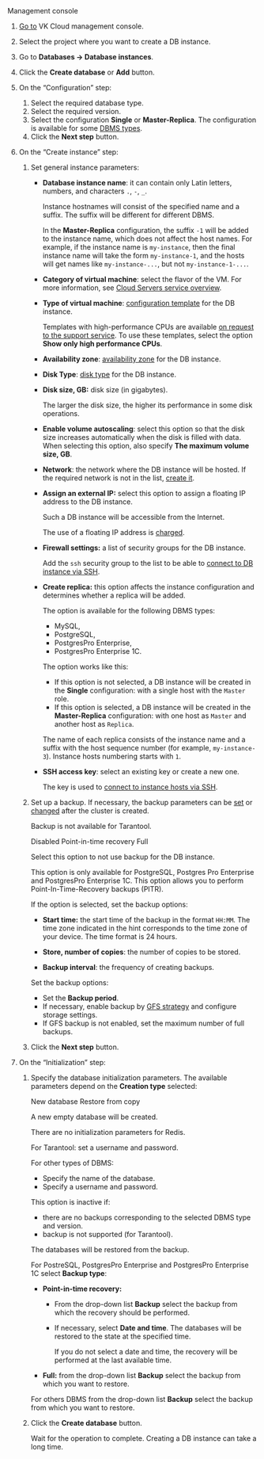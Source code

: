 <tabs>
<tablist>
<tab>Management console</tab>
</tablist>
<tabpanel>

1. [Go to](https://msk.cloud.vk.com/app/en/) VK Cloud management console.
1. Select the project where you want to create a DB instance.
1. Go to **Databases → Database instances**.
1. Click the **Create database** or **Add** button.
1. On the “Configuration” step:

   1. Select the required database type.
   1. Select the required version.
   1. Select the configuration **Single** or **Master-Replica**. The configuration is available for some [DBMS types](../../../concepts/work-configs#available_configurations_for_dbms_types).
   1. Click the **Next step** button.

1. On the “Create instance” step:

   1. Set general instance parameters:

      - **Database instance name**: it can contain only Latin letters, numbers, and characters `.`, `-`, `_`.

        Instance hostnames will consist of the specified name and a suffix. The suffix will be different for different DBMS.

        <info>

        In the **Master-Replica** configuration, the suffix `-1` will be added to the instance name, which does not affect the host names. For example, if the instance name is `my-instance`, then the final instance name will take the form `my-instance-1`, and the hosts will get names like `my-instance-...`, but not `my-instance-1-...`.

        </info>

      - **Category of virtual machine**: select the flavor of the VM. For more information, see [Cloud Servers service overview](/en/computing/iaas/concepts/about#flavors).

      - **Type of virtual machine**: [configuration template](/en/computing/iaas/concepts/about#flavors) for the DB instance.

        Templates with high-performance CPUs are available [on request to the support service](mailto:support@mcs.mail.ru). To use these templates, select the option **Show only high performance CPUs**.

      - **Availability zone**: [availability zone](/en/intro/start/concepts/architecture#az) for the DB instance.

      - **Disk Type**: [disk type](/en/computing/iaas/concepts/about#disks) for the DB instance.

      - **Disk size, GB:** disk size (in gigabytes).

        The larger the disk size, the higher its performance in some disk operations.

      - **Enable volume autoscaling**: select this option so that the disk size increases automatically when the disk is filled with data. When selecting this option, also specify **The maximum volume size, GB**.

      - **Network**: the network where the DB instance will be hosted. If the required network is not in the list, [create it](/en/networks/vnet/service-management/net#creating_network).

      - **Assign an external IP:** select this option to assign a floating IP address to the DB instance.

        Such a DB instance will be accessible from the Internet.

        <warn>

        The use of a floating IP address is [charged](/en/networks/vnet/tariffs).

        </warn>

      - **Firewall settings:** a list of security groups for the DB instance.

        Add the `ssh` security group to the list to be able to [connect to DB instance via SSH](/en/computing/iaas/service-management/vm/vm-connect/vm-connect-nix).

      - **Create replica:** this option affects the instance configuration and determines whether a replica will be added.

        The option is available for the following DBMS types:

        - MySQL,
        - PostgreSQL,
        - PostgresPro Enterprise,
        - PostgresPro Enterprise 1C.

        The option works like this:

        - If this option is not selected, a DB instance will be created in the **Single** configuration: with a single host with the `Master` role.
        - If this option is selected, a DB instance will be created in the **Master-Replica** configuration: with one host as `Master` and another host as `Replica`.

        <info>

        The name of each replica consists of the instance name and a suffix with the host sequence number (for example, `my-instance-3`). Instance hosts numbering starts with `1`.

        </info>

      - **SSH access key**: select an existing key or create a new one.

        The key is used to [connect to instance hosts via SSH](/en/computing/iaas/service-management/vm/vm-connect/vm-connect-nix).

   1. Set up a backup. If necessary, the backup parameters can be [set](/en/storage/backups/service-management/create-backup-plan) or [changed](/en/storage/backups/service-management/manage-backup-plan) after the cluster is created.

      Backup is not available for Tarantool.

      <tabs>
      <tablist>
      <tab>Disabled</tab>
      <tab>Point-in-time recovery</tab>
      <tab>Full</tab>
      </tablist>
      <tabpanel>

      Select this option to not use backup for the DB instance.

      </tabpanel>
      <tabpanel>

      This option is only available for PostgreSQL, Postgres Pro Enterprise and PostgresPro Enterprise 1C. This option allows you to perform Point-In-Time-Recovery backups (PITR).

      If the option is selected, set the backup options:

      - **Start time:** the start time of the backup in the format `HH:MM`. The time zone indicated in the hint corresponds to the time zone of your device. The time format is 24 hours.

      - **Store, number of copies**: the number of copies to be stored.

      - **Backup interval**: the frequency of creating backups.

      </tabpanel>
      <tabpanel>

      Set the backup options:

      - Set the **Backup period**.
      - If necessary, enable backup by [GFS strategy](/en/storage/backups/concepts/retention-policy/gfs-backup) and configure storage settings.
      - If GFS backup is not enabled, set the maximum number of full backups.

      </tabpanel>
      </tabs>

   1. Click the **Next step** button.

1. On the “Initialization” step:

   1. Specify the database initialization parameters. The available parameters depend on the **Creation type** selected:

      <tabs>
      <tablist>
      <tab>New database</tab>
      <tab>Restore from copy</tab>
      </tablist>
      <tabpanel>

      A new empty database will be created.

      There are no initialization parameters for Redis.

      For Tarantool: set a username and password.

      For other types of DBMS:

      - Specify the name of the database.
      - Specify a username and password.

      </tabpanel>
      <tabpanel>

      This option is inactive if:

      - there are no backups corresponding to the selected DBMS type and version.
      - backup is not supported (for Tarantool).

      The databases will be restored from the backup.

      For PostreSQL, PostgresPro Enterprise and PostgresPro Enterprise 1C select **Backup type**:

      - **Point-in-time recovery:**

        - From the drop-down list **Backup** select the backup from which the recovery should be performed.
        - If necessary, select **Date and time**. The databases will be restored to the state at the specified time.

          If you do not select a date and time, the recovery will be performed at the last available time.

      - **Full:** from the drop-down list **Backup** select the backup from which you want to restore.

      For others DBMS from the drop-down list **Backup** select the backup from which you want to restore.

      </tabpanel>
      </tabs>

   1. Click the **Create database** button.

      Wait for the operation to complete. Creating a DB instance can take a long time.

</tabpanel>
</tabs>
